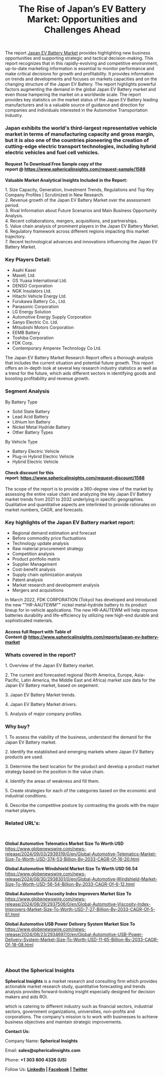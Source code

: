 <h1 style="text-align: center;">The Rise of Japan&rsquo;s EV Battery Market: Opportunities and Challenges Ahead</h1>
<p>&nbsp;</p>
<p>The report&nbsp;<a href="https://www.sphericalinsights.com/reports/japan-ev-battery-market" target="_blank" rel="noopener noreferrer">Japan EV Battery Market</a>&nbsp;provides highlighting new business opportunities and supporting strategic and tactical decision-making. This report recognizes that in this rapidly-evolving and competitive environment, up-to-date marketing information is essential to monitor performance and make critical decisions for growth and profitability. It provides information on trends and developments and focuses on markets capacities and on the changing structure of the Japan EV Battery. The report highlights powerful factors augmenting the demand in the global Japan EV Battery market and even those hampering the market on a worldwide scale. The report provides key statistics on the market status of the Japan EV Battery leading manufacturers and is a valuable source of guidance and direction for companies and individuals interested in the Automotive Transportation Industry.</p>
<h3>Japan exhibits the world's third-largest representative vehicle market in terms of manufacturing capacity and gross margin, but it is also one of the countries pioneering the creation of cutting-edge electric transport technologies, including hybrid electric vehicles and fuel cell vehicles.</h3>
<h4>Request To Download Free Sample copy of the report&nbsp;@&nbsp;<a href="https://www.sphericalinsights.com/request-sample/1588" target="_blank" rel="noopener noreferrer">https://www.sphericalinsights.com/request-sample/1588</a></h4>
<p><strong>Valuable Market Analytical Insights Included in the Report:</strong></p>
<p>1. Size Capacity, Generation, Investment Trends, Regulations and Top Key Company Profiles | Scrutinized in New Research.<br />2. Revenue growth of the Japan EV Battery Market over the assessment period.<br />3. Rival Information about Future Scenarios and Main Business Opportunity Analysis.<br />4. Recent collaborations, mergers, acquisitions, and partnerships.<br />5. Value chain analysis of prominent players in the Japan EV Battery Market.<br />6. Regulatory framework across different regions impacting this market trajectory.<br />7. Recent technological advances and innovations influencing the Japan EV Battery Market.</p>
<h3><strong>Key Players Detail:</strong></h3>
<ul>
<li>Asahi Kasei&nbsp;</li>
<li>Maxell, Ltd.</li>
<li>GS Yuasa International Ltd.</li>
<li>DENSO Corporation</li>
<li>NGK Insulators Ltd.</li>
<li>Hitachi Vehicle Energy Ltd.</li>
<li>Furukawa Battery Co., Ltd.</li>
<li>Panasonic Corporation</li>
<li>LG Energy Solution</li>
<li>Automotive Energy Supply Corporation</li>
<li>Sanyo Electric Co. Ltd.</li>
<li>Mitsubishi Motors Corporation</li>
<li>EEMB Battery</li>
<li>Toshiba Corporation</li>
<li>FDK Corp.</li>
<li>Contemporary Amperex Technology Co Ltd.</li>
</ul>
<p>The Japan EV Battery Market Research Report offers a thorough analysis that includes the current situation and potential future growth. This report offers an in-depth look at several key research industry statistics as well as a trend for the future, which aids different sectors in identifying goods and boosting profitability and revenue growth.</p>
<h3><strong>Segment Analysis</strong></h3>
<p>By Battery Type</p>
<ul>
<li>Solid State Battery</li>
<li>Lead Acid Battery</li>
<li>Lithium Ion Battery</li>
<li>Nickel Metal Hydride Battery</li>
<li>Other Battery Types</li>
</ul>
<p>By Vehicle Type</p>
<ul>
<li>Battery Electric Vehicle</li>
<li>Plug-in Hybrid Electric Vehicle</li>
<li>Hybrid Electric Vehicle</li>
</ul>
<h4>Check discount for this report:&nbsp;<a href="https://www.sphericalinsights.com/request-discount/1588" target="_blank" rel="noopener noreferrer">https://www.sphericalinsights.com/request-discount/1588</a></h4>
<p>The scope of the report is to provide a 360-degree view of the market by assessing the entire value chain and analyzing the key Japan EV Battery market trends from 2021 to 2032 underlying in specific geographies. Qualitative and quantitative aspects are interlinked to provide rationales on market numbers, CAGR, and forecasts.</p>
<h3><strong>Key highlights of the Japan EV Battery market report:</strong></h3>
<ul>
<li>Regional demand estimation and forecast</li>
<li>Before commodity price fluctuations</li>
<li>Technology update analysis</li>
<li>Raw material procurement strategy</li>
<li>Competition analysis</li>
<li>Product portfolio matrix</li>
<li>Supplier Management</li>
<li>Cost-benefit analysis</li>
<li>Supply chain optimization analysis</li>
<li>Patent analysis</li>
<li>Market research and development analysis</li>
<li>Mergers and acquisitions</li>
</ul>
<p>In March 2022, FDK CORPORATION (Tokyo) has developed and introduced the new ""HR-AAUTEWM"" nickel metal-hydride battery to its product lineup for in-vehicle applications. The new HR-AAUTEWM will help improve batteries durability and life-efficiency by utilizing new high-end durable and sophisticated materials.</p>
<h4>Access full Report with Table of Content&nbsp;@&nbsp;<a href="https://www.sphericalinsights.com/reports/japan-ev-battery-market" target="_blank" rel="noopener noreferrer">https://www.sphericalinsights.com/reports/japan-ev-battery-market</a></h4>
<h3><strong>Whats covered in the report?</strong></h3>
<p>1. Overview of the Japan EV Battery market.</p>
<p>2. The current and forecasted regional (North America, Europe, Asia-Pacific, Latin America, the Middle East and Africa) market size data for the Japan EV Battery market, based on segement.</p>
<p>3. Japan EV Battery Market trends.</p>
<p>4. Japan EV Battery Market drivers.</p>
<p>5. Analysis of major company profiles.</p>
<h3><strong>Why buy?</strong></h3>
<p>1. To assess the viability of the business, understand the demand for the Japan EV Battery market.</p>
<p>2. Identify the established and emerging markets where Japan EV Battery products are used.</p>
<p>3. Determine the best location for the product and develop a product market strategy based on the position in the value chain.</p>
<p>4. Identify the areas of weakness and fill them.</p>
<p>5. Create strategies for each of the categories based on the economic and industrial conditions.</p>
<p>6. Describe the competitive posture by contrasting the goods with the major market players.</p>
<h3><strong>Related URL's:</strong></h3>
<p>&nbsp;</p>
<p><strong>Global Automotive Telematics Market Size To Worth USD</strong><br /><a href="https://www.globenewswire.com/news-release/2024/09/03/2939319/0/en/Global-Automotive-Telematics-Market-Size-To-Worth-USD-374-53-Billion-By-2033-CAGR-Of-16-20.html" rel="nofollow">https://www.globenewswire.com/news-release/2024/09/03/2939319/0/en/Global-Automotive-Telematics-Market-Size-To-Worth-USD-374-53-Billion-By-2033-CAGR-Of-16-20.html</a>&nbsp;</p>
<p><strong>Global Automotive Windshield Market Size To Worth USD 56.54</strong><br /><a href="https://www.globenewswire.com/news-release/2024/08/30/2938301/0/en/Global-Automotive-Windshield-Market-Size-To-Worth-USD-56-54-Billion-By-2033-CAGR-Of-6-12.html" rel="nofollow">https://www.globenewswire.com/news-release/2024/08/30/2938301/0/en/Global-Automotive-Windshield-Market-Size-To-Worth-USD-56-54-Billion-By-2033-CAGR-Of-6-12.html</a>&nbsp;</p>
<p><strong>Global Automotive Viscosity Index Improvers Market Size To</strong><br /><a href="https://www.globenewswire.com/news-release/2024/08/29/2937506/0/en/Global-Automotive-Viscosity-Index-Improvers-Market-Size-To-Worth-USD-7-27-Billion-By-2033-CAGR-Of-5-61.html" rel="nofollow">https://www.globenewswire.com/news-release/2024/08/29/2937506/0/en/Global-Automotive-Viscosity-Index-Improvers-Market-Size-To-Worth-USD-7-27-Billion-By-2033-CAGR-Of-5-61.html</a>&nbsp;</p>
<p><strong>Global Automotive USB Power Delivery System Market Size To</strong><br /><a href="https://www.globenewswire.com/news-release/2024/08/23/2934697/0/en/Global-Automotive-USB-Power-Delivery-System-Market-Size-To-Worth-USD-11-65-Billion-By-2033-CAGR-Of-18-08.html" rel="nofollow">https://www.globenewswire.com/news-release/2024/08/23/2934697/0/en/Global-Automotive-USB-Power-Delivery-System-Market-Size-To-Worth-USD-11-65-Billion-By-2033-CAGR-Of-18-08.html</a>&nbsp;</p>
<h3>&nbsp;</h3>
<h3><strong>About the Spherical Insights</strong></h3>
<p><strong>Spherical Insights</strong>&nbsp;is a market research and consulting firm which provides actionable market research study, quantitative forecasting and trends analysis provides forward-looking insight especially designed for decision makers and aids ROI.</p>
<p>which is catering to different industry such as financial sectors, industrial sectors, government organizations, universities, non-profits and corporations. The company's mission is to work with businesses to achieve business objectives and maintain strategic improvements.</p>
<p><strong>Contact Us:</strong></p>
<p>Company Name:&nbsp;<strong>Spherical Insights</strong></p>
<p>Email:&nbsp;<strong>sales@sphericalinsights.com</strong></p>
<p>Phone:&nbsp;<strong>+1 303 800 4326 (US)</strong></p>
<p>Follow Us:&nbsp;<strong><a href="https://www.linkedin.com/company/spherical-insight/" rel="nofollow"><u>LinkedIn</u></a>&nbsp;|&nbsp;<a href="https://www.facebook.com/sphericalinsights22" rel="nofollow"><u>Facebook</u></a>&nbsp;|&nbsp;<a href="https://twitter.com/SInsights_US" rel="nofollow"><u>Twitter</u></a></strong></p>
